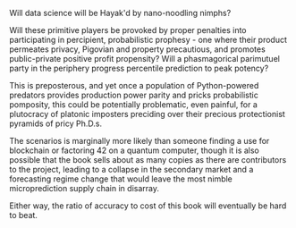

Will data science will be Hayak'd by nano-noodling nimphs?

Will these primitive players be provoked by proper penalties into participating in percipient, probabilistic prophesy - one where their product permeates privacy, Pigovian and property precautious, and promotes public-private positive profit propensity? Will a phasmagorical
parimutuel party in the periphery progress percentile prediction to peak potency? 

This is preposterous, and yet once a population of Python-powered predators provides production power parity
and pricks probabilistic pomposity, this could be potentially problematic, even painful, for a plutocracy of platonic
imposters preciding over their precious protectionist pyramids of pricy Ph.D.s.  

The scenarios is marginally more likely than someone finding a use for blockchain or factoring 42 on a quantum computer, though it is also
possible that the book sells about as many copies as there are contributors to the project, leading to a collapse
in the secondary market and a forecasting regime change that would leave the most nimble microprediction 
supply chain in disarray. 

Either way, the ratio of accuracy to cost of this book will eventually be hard to beat. 

